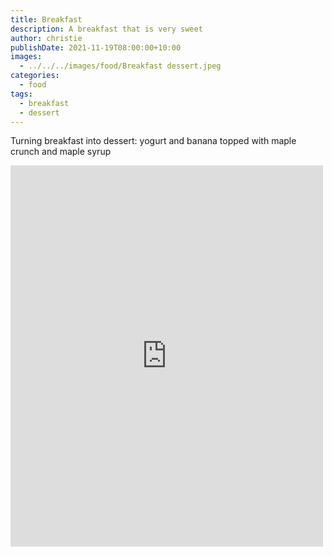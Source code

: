 ```yaml
---
title: Breakfast
description: A breakfast that is very sweet
author: christie
publishDate: 2021-11-19T08:00:00+10:00
images:
  - ../../../images/food/Breakfast dessert.jpeg
categories:
  - food
tags:
  - breakfast
  - dessert
---
```

Turning breakfast into dessert: yogurt and banana topped with maple crunch and maple syrup

<iframe src="https://www.facebook.com/plugins/post.php?href=https%3A%2F%2Fwww.facebook.com%2Fchris1.tham%2Fposts%2Fpfbid025xG4bEra7XH4YCRz3Qzav9et6c7GXLRXEZzcbiJfzdNEAbtYXd1gHtCCxLrKS1uol&show_text=true&width=500" width="500" height="610" style="border:none;overflow:hidden" scrolling="no" frameborder="0" allowfullscreen="true" allow="autoplay; clipboard-write; encrypted-media; picture-in-picture; web-share"></iframe>
